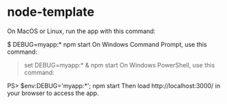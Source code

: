 # node-template


On MacOS or Linux, run the app with this command:

$ DEBUG=myapp:* npm start
On Windows Command Prompt, use this command:

> set DEBUG=myapp:* & npm start
On Windows PowerShell, use this command:

PS> $env:DEBUG='myapp:*'; npm start
Then load http://localhost:3000/ in your browser to access the app.